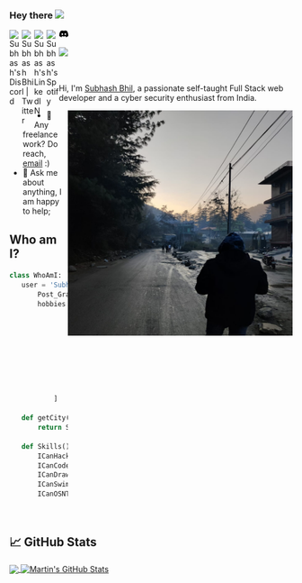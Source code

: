 ### Hey there <img src="https://media.giphy.com/media/hvRJCLFzcasrR4ia7z/giphy.gif" width="25px">
<a href="https://discord.gg/VUZN2MJZ">
  <img align="left" alt="Subhash's Discord" width="22px" src="https://raw.githubusercontent.com/peterthehan/peterthehan/master/assets/discord.svg" />
<svg xmlns="http://www.w3.org/2000/svg" height="1em" viewBox="0 0 640 512"><!--! Font Awesome Free 6.4.0 by @fontawesome - https://fontawesome.com License - https://fontawesome.com/license (Commercial License) Copyright 2023 Fonticons, Inc. --><path d="M524.531,69.836a1.5,1.5,0,0,0-.764-.7A485.065,485.065,0,0,0,404.081,32.03a1.816,1.816,0,0,0-1.923.91,337.461,337.461,0,0,0-14.9,30.6,447.848,447.848,0,0,0-134.426,0,309.541,309.541,0,0,0-15.135-30.6,1.89,1.89,0,0,0-1.924-.91A483.689,483.689,0,0,0,116.085,69.137a1.712,1.712,0,0,0-.788.676C39.068,183.651,18.186,294.69,28.43,404.354a2.016,2.016,0,0,0,.765,1.375A487.666,487.666,0,0,0,176.02,479.918a1.9,1.9,0,0,0,2.063-.676A348.2,348.2,0,0,0,208.12,430.4a1.86,1.86,0,0,0-1.019-2.588,321.173,321.173,0,0,1-45.868-21.853,1.885,1.885,0,0,1-.185-3.126c3.082-2.309,6.166-4.711,9.109-7.137a1.819,1.819,0,0,1,1.9-.256c96.229,43.917,200.41,43.917,295.5,0a1.812,1.812,0,0,1,1.924.233c2.944,2.426,6.027,4.851,9.132,7.16a1.884,1.884,0,0,1-.162,3.126,301.407,301.407,0,0,1-45.89,21.83,1.875,1.875,0,0,0-1,2.611,391.055,391.055,0,0,0,30.014,48.815,1.864,1.864,0,0,0,2.063.7A486.048,486.048,0,0,0,610.7,405.729a1.882,1.882,0,0,0,.765-1.352C623.729,277.594,590.933,167.465,524.531,69.836ZM222.491,337.58c-28.972,0-52.844-26.587-52.844-59.239S193.056,219.1,222.491,219.1c29.665,0,53.306,26.82,52.843,59.239C275.334,310.993,251.924,337.58,222.491,337.58Zm195.38,0c-28.971,0-52.843-26.587-52.843-59.239S388.437,219.1,417.871,219.1c29.667,0,53.307,26.82,52.844,59.239C470.715,310.993,447.538,337.58,417.871,337.58Z"/></svg>
</a>
<a href="https://twitter.com/subhash_0x">
  <img align="left" alt="Subhash Bhil | Twitter" width="22px" src="https://raw.githubusercontent.com/peterthehan/peterthehan/master/assets/twitter.svg" />
</a>
<a href="https://www.linkedin.com/in/subhashx/">
  <img align="left" alt="Subhash's LinkedIN" width="22px" src="https://raw.githubusercontent.com/peterthehan/peterthehan/master/assets/linkedin.svg" />
</a>
<a href="https://open.spotify.com/user/31dn7q3i6kq4otwv7xpi7qwmivme">
  <img align="left" alt="Subhash's Spotify" width="22px" src="https://raw.githubusercontent.com/peterthehan/peterthehan/master/assets/spotify.svg" />
</a>

![](https://visitor-badge.glitch.me/badge?page_id=subhash0x)

<br />

Hi, I'm [Subhash Bhil](https://www.linkedin.com/in/subhashx/), a passionate self-taught Full Stack web developer and a cyber security enthusiast from India.


<img src = 'https://github.com/subhash0x/subhash0x/blob/main/me.jpeg' alt = 'Awesome Matrix Code' align='right' height='400px' width='400px' />
  
- 💼 Any freelance work? Do reach, [email](mailto:subhash0x@gmail.com) :)
- 💬 Ask me about anything, I am happy to help;

 ## Who am I?
 ```python
 class WhoAmI:
 	user = 'Subhash Bhil'
		Post_Graduate_degrees_From = "NIT Warangal"
		hobbies = [
				'Hack Hack Hack',
				'Watching Sci-Fi Movies/series',
				'Reading'
				'Traveling'
				'Exercise'
				'Hiking'
				'Yoga'
				'Trading'
				'Swimming'
			]
	
	def getCity():
		return Somewhere_On_Planet_🌏()
	
	def Skills():
		ICanHack()
		ICanCode()
		ICanDraw()
		ICanSwim()
		ICanOSNT()
		
	
 ```
 
 ## &#x1f4c8; GitHub Stats

<a href="https://github.com/subhash0x/subhash0x">
  <img align="center" src="https://github-readme-stats.vercel.app/api/top-langs/?username=subhash0x&hide=java,html,tex&title_color=ffffff&text_color=c9cacc&icon_color=2bbc8a&bg_color=1d1f21&langs_count=3" />
</a>
<a href="https://github.com/subhash0x/subhash0x">
  <img align="center" src="https://github-readme-stats.vercel.app/api?username=subhash0x&show_icons=true&line_height=27&count_private=true&title_color=ffffff&text_color=c9cacc&icon_color=2bbc8a&bg_color=1d1f21" alt="Martin's GitHub Stats" />
</a>



